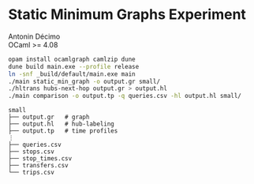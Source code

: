 # Static Minimum Graphs Experiment

Antonin Décimo\
OCaml >= 4.08

``` sh
opam install ocamlgraph camlzip dune
dune build main.exe --profile release
ln -snf _build/default/main.exe main
./main static_min_graph -o output.gr small/
./hltrans hubs-next-hop output.gr > output.hl
./main comparison -o output.tp -q queries.csv -hl output.hl small/
```

``` text
small
├── output.gr	# graph
├── output.hl	# hub-labeling
├── output.tp	# time profiles
⋮
├── queries.csv
├── stops.csv
├── stop_times.csv
├── transfers.csv
└── trips.csv
```
